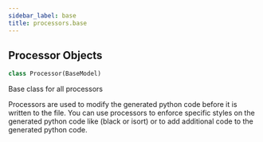 ```yaml
---
sidebar_label: base
title: processors.base
---
```


## Processor Objects

```python
class Processor(BaseModel)
```

Base class for all processors

Processors are used to modify the generated python code before it is written to the file.
You can use processors to enforce specific styles on the generated python code like (black
or isort) or to add additional code to the generated python code.

